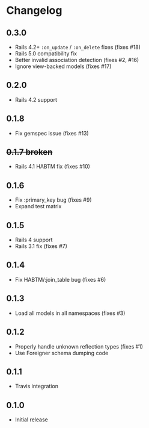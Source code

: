 # Changelog

## 0.3.0

* Rails 4.2+ `:on_update` / `:on_delete` fixes (fixes #18)
* Rails 5.0 compatibility fix
* Better invalid association detection (fixes #2, #16)
* Ignore view-backed models (fixes #17)

## 0.2.0

* Rails 4.2 support

## 0.1.8

* Fix gemspec issue (fixes #13)

## ~~0.1.7 broken~~

* Rails 4.1 HABTM fix (fixes #10)

## 0.1.6

* Fix :primary_key bug (fixes #9)
* Expand test matrix

## 0.1.5

* Rails 4 support
* Rails 3.1 fix (fixes #7)

## 0.1.4

* Fix HABTM/:join_table bug (fixes #6)

## 0.1.3

* Load all models in all namespaces (fixes #3)

## 0.1.2

* Properly handle unknown reflection types (fixes #1)
* Use Foreigner schema dumping code

## 0.1.1

* Travis integration

## 0.1.0

* Initial release
